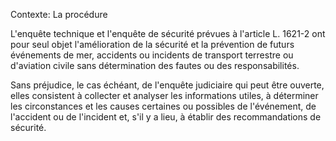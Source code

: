 Contexte: La procédure

L'enquête technique et l'enquête de sécurité prévues à l'article L. 1621-2 ont pour seul objet l'amélioration de la sécurité et la prévention de futurs événements de mer, accidents ou incidents de transport terrestre ou d'aviation civile sans détermination des fautes ou des responsabilités.

Sans préjudice, le cas échéant, de l'enquête judiciaire qui peut être ouverte, elles consistent à collecter et analyser les informations utiles, à déterminer les circonstances et les causes certaines ou possibles de l'événement, de l'accident ou de l'incident et, s'il y a lieu, à établir des recommandations de sécurité.
